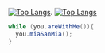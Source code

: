 [![Top Langs](https://github-readme-stats.vercel.app/api?username=Amirrezat1379&show_icons=true&theme=radical)](https://github.com/anuraghazra/github-readme-stats).  [![Top Langs](https://github-readme-stats.vercel.app/api/top-langs/?username=Amirrezat1379&layout=compact)](https://github.com/anuraghazra/github-readme-stats)

```Java
while (you.areWithMe()){
  you.miaSanMia();
}
```
